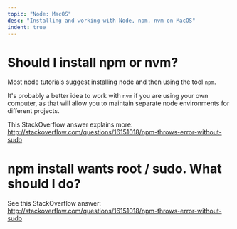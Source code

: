 ```yaml
---
topic: "Node: MacOS"
desc: "Installing and working with Node, npm, nvm on MacOS"
indent: true
---
```


# Should I install npm or nvm?

Most node tutorials suggest installing node and then using the tool `npm`.

It's probably a better idea to work with `nvm` if you are using your own computer, as that will allow you to maintain separate node environments for
different projects.   

This StackOverflow answer explains more: <http://stackoverflow.com/questions/16151018/npm-throws-error-without-sudo>

# npm install wants root / sudo.  What should I do?

See this StackOverflow answer: <http://stackoverflow.com/questions/16151018/npm-throws-error-without-sudo>

